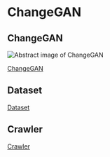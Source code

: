 # ChangeGAN

## ChangeGAN
![Abstract image of ChangeGAN](https://github.com/shygiants/ChangeGAN/blob/master/static/abstract.png)

[ChangeGAN](https://github.com/shygiants/ChangeGAN/tree/master/change-gan)

## Dataset
[Dataset](https://github.com/shygiants/ChangeGAN/tree/master/dataset)

## Crawler
[Crawler](https://github.com/shygiants/ChangeGAN/tree/master/crawler)